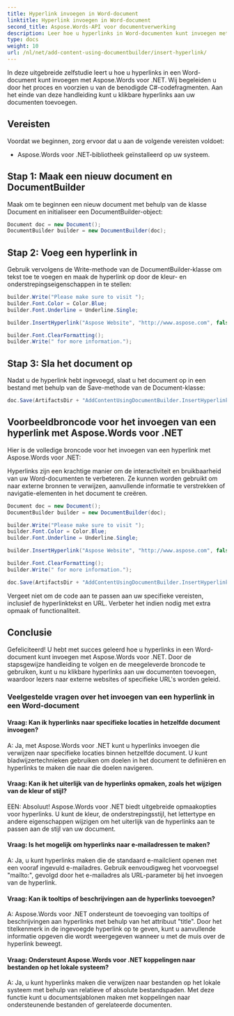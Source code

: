 ```yaml
---
title: Hyperlink invoegen in Word-document
linktitle: Hyperlink invoegen in Word-document
second_title: Aspose.Words-API voor documentverwerking
description: Leer hoe u hyperlinks in Word-documenten kunt invoegen met Aspose.Words voor .NET Stapsgewijze handleiding.
type: docs
weight: 10
url: /nl/net/add-content-using-documentbuilder/insert-hyperlink/
---
```

In deze uitgebreide zelfstudie leert u hoe u hyperlinks in een Word-document kunt invoegen met Aspose.Words voor .NET. Wij begeleiden u door het proces en voorzien u van de benodigde C#-codefragmenten. Aan het einde van deze handleiding kunt u klikbare hyperlinks aan uw documenten toevoegen.

## Vereisten
Voordat we beginnen, zorg ervoor dat u aan de volgende vereisten voldoet:
- Aspose.Words voor .NET-bibliotheek geïnstalleerd op uw systeem.

## Stap 1: Maak een nieuw document en DocumentBuilder
Maak om te beginnen een nieuw document met behulp van de klasse Document en initialiseer een DocumentBuilder-object:

```csharp
Document doc = new Document();
DocumentBuilder builder = new DocumentBuilder(doc);
```

## Stap 2: Voeg een hyperlink in
Gebruik vervolgens de Write-methode van de DocumentBuilder-klasse om tekst toe te voegen en maak de hyperlink op door de kleur- en onderstrepingseigenschappen in te stellen:

```csharp
builder.Write("Please make sure to visit ");
builder.Font.Color = Color.Blue;
builder.Font.Underline = Underline.Single;

builder.InsertHyperlink("Aspose Website", "http://www.aspose.com", false);

builder.Font.ClearFormatting();
builder.Write(" for more information.");
```

## Stap 3: Sla het document op
Nadat u de hyperlink hebt ingevoegd, slaat u het document op in een bestand met behulp van de Save-methode van de Document-klasse:

```csharp
doc.Save(ArtifactsDir + "AddContentUsingDocumentBuilder.InsertHyperlink.docx");
```

## Voorbeeldbroncode voor het invoegen van een hyperlink met Aspose.Words voor .NET
Hier is de volledige broncode voor het invoegen van een hyperlink met Aspose.Words voor .NET:

Hyperlinks zijn een krachtige manier om de interactiviteit en bruikbaarheid van uw Word-documenten te verbeteren. Ze kunnen worden gebruikt om naar externe bronnen te verwijzen, aanvullende informatie te verstrekken of navigatie-elementen in het document te creëren.

```csharp
Document doc = new Document();
DocumentBuilder builder = new DocumentBuilder(doc);

builder.Write("Please make sure to visit ");
builder.Font.Color = Color.Blue;
builder.Font.Underline = Underline.Single;

builder.InsertHyperlink("Aspose Website", "http://www.aspose.com", false);

builder.Font.ClearFormatting();
builder.Write(" for more information.");

doc.Save(ArtifactsDir + "AddContentUsingDocumentBuilder.InsertHyperlink.docx");
```

Vergeet niet om de code aan te passen aan uw specifieke vereisten, inclusief de hyperlinktekst en URL. Verbeter het indien nodig met extra opmaak of functionaliteit.

## Conclusie
Gefeliciteerd! U hebt met succes geleerd hoe u hyperlinks in een Word-document kunt invoegen met Aspose.Words voor .NET. Door de stapsgewijze handleiding te volgen en de meegeleverde broncode te gebruiken, kunt u nu klikbare hyperlinks aan uw documenten toevoegen, waardoor lezers naar externe websites of specifieke URL's worden geleid.

### Veelgestelde vragen over het invoegen van een hyperlink in een Word-document

#### Vraag: Kan ik hyperlinks naar specifieke locaties in hetzelfde document invoegen?

A: Ja, met Aspose.Words voor .NET kunt u hyperlinks invoegen die verwijzen naar specifieke locaties binnen hetzelfde document. U kunt bladwijzertechnieken gebruiken om doelen in het document te definiëren en hyperlinks te maken die naar die doelen navigeren.

#### Vraag: Kan ik het uiterlijk van de hyperlinks opmaken, zoals het wijzigen van de kleur of stijl?

EEN: Absoluut! Aspose.Words voor .NET biedt uitgebreide opmaakopties voor hyperlinks. U kunt de kleur, de onderstrepingsstijl, het lettertype en andere eigenschappen wijzigen om het uiterlijk van de hyperlinks aan te passen aan de stijl van uw document.

#### Vraag: Is het mogelijk om hyperlinks naar e-mailadressen te maken?

A: Ja, u kunt hyperlinks maken die de standaard e-mailclient openen met een vooraf ingevuld e-mailadres. Gebruik eenvoudigweg het voorvoegsel "mailto:", gevolgd door het e-mailadres als URL-parameter bij het invoegen van de hyperlink.

#### Vraag: Kan ik tooltips of beschrijvingen aan de hyperlinks toevoegen?

A: Aspose.Words voor .NET ondersteunt de toevoeging van tooltips of beschrijvingen aan hyperlinks met behulp van het attribuut "title". Door het titelkenmerk in de ingevoegde hyperlink op te geven, kunt u aanvullende informatie opgeven die wordt weergegeven wanneer u met de muis over de hyperlink beweegt.

#### Vraag: Ondersteunt Aspose.Words voor .NET koppelingen naar bestanden op het lokale systeem?

A: Ja, u kunt hyperlinks maken die verwijzen naar bestanden op het lokale systeem met behulp van relatieve of absolute bestandspaden. Met deze functie kunt u documentsjablonen maken met koppelingen naar ondersteunende bestanden of gerelateerde documenten.